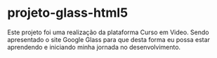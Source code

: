 # projeto-glass-html5
Este projeto foi uma realização da plataforma Curso em Video.
Sendo apresentado o site Google Glass para que desta forma eu possa estar aprendendo e iniciando minha jornada no desenvolvimento.
